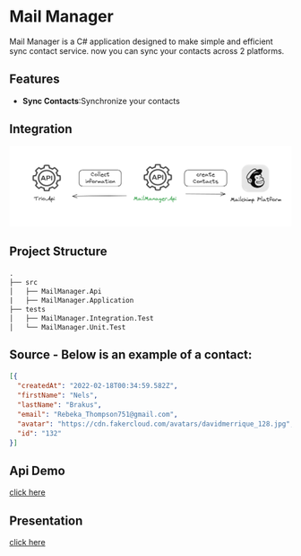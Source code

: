 # Mail Manager

Mail Manager is a C# application designed to make simple and efficient sync contact service. now you can sync your contacts across 2 platforms.

## Features

- **Sync Contacts**:Synchronize your contacts

## Integration 
![Alt text](https://github.com/Jgabrielsousa/mail-manager/blob/main/MailManager/others/how-it-works.png?raw=true)

## Project Structure
```plaintext
.
├── src
│   ├── MailManager.Api
|   ├── MailManager.Application
├── tests
│   ├── MailManager.Integration.Test
│   └── MailManager.Unit.Test
```


## Source - Below is an example of a contact:

```json
[{
  "createdAt": "2022-02-18T00:34:59.582Z",
  "firstName": "Nels",
  "lastName": "Brakus",
  "email": "Rebeka_Thompson751@gmail.com",
  "avatar": "https://cdn.fakercloud.com/avatars/davidmerrique_128.jpg",
  "id": "132"
}]
```

## Api Demo
[click here](https://mail-manager-production.up.railway.app/swagger/index.html)

## Presentation
[click here](https://mail-manager-production.up.railway.app/swagger/index.html)
